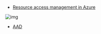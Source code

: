 
- [Resource access management in Azure
](https://docs.microsoft.com/en-us/azure/cloud-adoption-framework/govern/resource-consistency/resource-access-management)

![img](https://docs.microsoft.com/en-us/azure/cloud-adoption-framework/_images/govern/design/governance-1-13.png)

- [AAD](https://docs.microsoft.com/en-us/azure/active-directory/fundamentals/active-directory-whatis)
